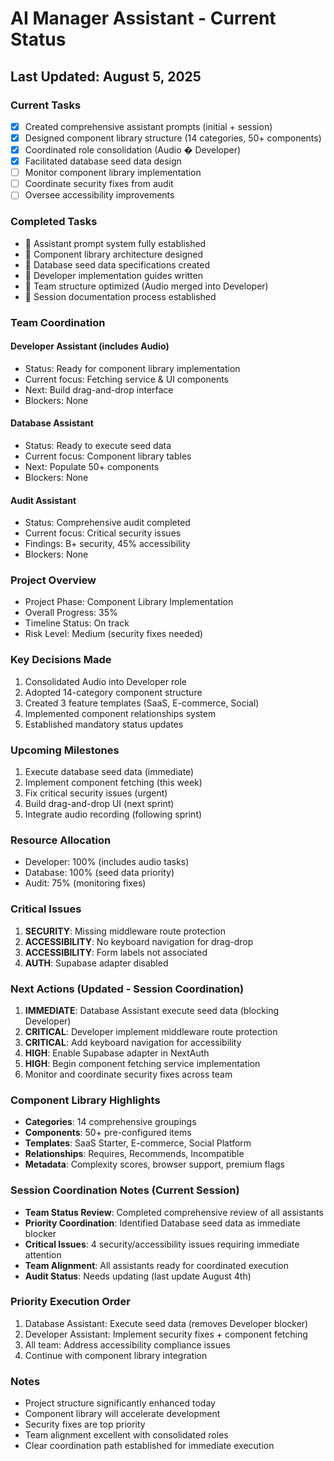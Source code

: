 # AI Manager Assistant - Current Status

## Last Updated: August 5, 2025

### Current Tasks
- [x] Created comprehensive assistant prompts (initial + session)
- [x] Designed component library structure (14 categories, 50+ components)
- [x] Coordinated role consolidation (Audio � Developer)
- [x] Facilitated database seed data design
- [ ] Monitor component library implementation
- [ ] Coordinate security fixes from audit
- [ ] Oversee accessibility improvements

### Completed Tasks
-  Assistant prompt system fully established
-  Component library architecture designed
-  Database seed data specifications created
-  Developer implementation guides written
-  Team structure optimized (Audio merged into Developer)
-  Session documentation process established

### Team Coordination
#### Developer Assistant (includes Audio)
- Status: Ready for component library implementation
- Current focus: Fetching service & UI components
- Next: Build drag-and-drop interface
- Blockers: None

#### Database Assistant  
- Status: Ready to execute seed data
- Current focus: Component library tables
- Next: Populate 50+ components
- Blockers: None

#### Audit Assistant
- Status: Comprehensive audit completed
- Current focus: Critical security issues
- Findings: B+ security, 45% accessibility
- Blockers: None

### Project Overview
- Project Phase: Component Library Implementation
- Overall Progress: 35%
- Timeline Status: On track
- Risk Level: Medium (security fixes needed)

### Key Decisions Made
1. Consolidated Audio into Developer role
2. Adopted 14-category component structure
3. Created 3 feature templates (SaaS, E-commerce, Social)
4. Implemented component relationships system
5. Established mandatory status updates

### Upcoming Milestones
1. Execute database seed data (immediate)
2. Implement component fetching (this week)
3. Fix critical security issues (urgent)
4. Build drag-and-drop UI (next sprint)
5. Integrate audio recording (following sprint)

### Resource Allocation
- Developer: 100% (includes audio tasks)
- Database: 100% (seed data priority)
- Audit: 75% (monitoring fixes)

### Critical Issues
1. **SECURITY**: Missing middleware route protection
2. **ACCESSIBILITY**: No keyboard navigation for drag-drop
3. **ACCESSIBILITY**: Form labels not associated
4. **AUTH**: Supabase adapter disabled

### Next Actions (Updated - Session Coordination)
1. **IMMEDIATE**: Database Assistant execute seed data (blocking Developer)
2. **CRITICAL**: Developer implement middleware route protection
3. **CRITICAL**: Add keyboard navigation for accessibility
4. **HIGH**: Enable Supabase adapter in NextAuth
5. **HIGH**: Begin component fetching service implementation
6. Monitor and coordinate security fixes across team

### Component Library Highlights
- **Categories**: 14 comprehensive groupings
- **Components**: 50+ pre-configured items
- **Templates**: SaaS Starter, E-commerce, Social Platform
- **Relationships**: Requires, Recommends, Incompatible
- **Metadata**: Complexity scores, browser support, premium flags

### Session Coordination Notes (Current Session)
- **Team Status Review**: Completed comprehensive review of all assistants
- **Priority Coordination**: Identified Database seed data as immediate blocker
- **Critical Issues**: 4 security/accessibility issues requiring immediate attention
- **Team Alignment**: All assistants ready for coordinated execution
- **Audit Status**: Needs updating (last update August 4th)

### Priority Execution Order
1. Database Assistant: Execute seed data (removes Developer blocker)
2. Developer Assistant: Implement security fixes + component fetching
3. All team: Address accessibility compliance issues
4. Continue with component library integration

### Notes
- Project structure significantly enhanced today
- Component library will accelerate development
- Security fixes are top priority
- Team alignment excellent with consolidated roles
- Clear coordination path established for immediate execution